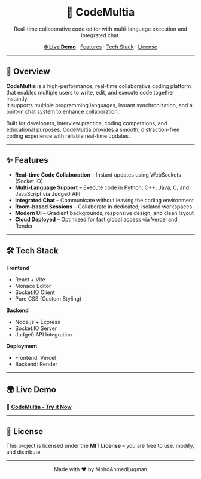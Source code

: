 <h1 align="center">🚀 CodeMultia</h1>
<p align="center">
Real-time collaborative code editor with multi-language execution and integrated chat.
</p>

<p align="center">
<a href="https://codemultia.vercel.app"><strong>🌐 Live Demo</strong></a> · 
<a href="#-features">Features</a> · 
<a href="#-tech-stack">Tech Stack</a> ·  
<a href="#-license">License</a>
</p>

---

## 📌 Overview

**CodeMultia** is a high-performance, real-time collaborative coding platform that enables multiple users to write, edit, and execute code together instantly.  
It supports multiple programming languages, instant synchronization, and a built-in chat system to enhance collaboration.

Built for developers, interview practice, coding competitions, and educational purposes, CodeMultia provides a smooth, distraction-free coding experience with reliable real-time updates.

---

## ✨ Features

- **Real-time Code Collaboration** – Instant updates using WebSockets (Socket.IO)
- **Multi-Language Support** – Execute code in Python, C++, Java, C, and JavaScript via Judge0 API
- **Integrated Chat** – Communicate without leaving the coding environment
- **Room-based Sessions** – Collaborate in dedicated, isolated workspaces
- **Modern UI** – Gradient backgrounds, responsive design, and clean layout
- **Cloud Deployed** – Optimized for fast global access via Vercel and Render

---

## 🛠 Tech Stack

**Frontend**
- React + Vite
- Monaco Editor
- Socket.IO Client
- Pure CSS (Custom Styling)

**Backend**
- Node.js + Express
- Socket.IO Server
- Judge0 API Integration

**Deployment**
- Frontend: Vercel
- Backend: Render

---

## 🌍 Live Demo

🔗 **[CodeMultia - Try it Now](https://codemultia.vercel.app)**

---

## 📄 License

This project is licensed under the **MIT License** – you are free to use, modify, and distribute.

---

<p align="center">Made with ❤️ by MohdAhmedLuqman</p>

